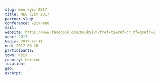 ```yaml
---
slug: meu-kyiv-2017
title: MEU Kyiv 2017
partner-slug: 
conference: kyiv-meu
mail:
website: https://www.facebook.com/meukyiv/?fref=ts&ref=br_tf&qsefr=1
year: 2017
begin: 2017-03-18
end: 2017-03-26
participants:
town: Kyiv
country: Ukraine
location:
geo:
excerpt:
---
```

